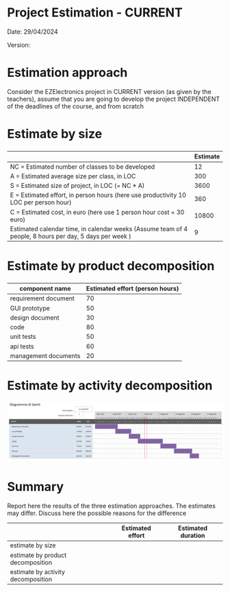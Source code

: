 # Project Estimation - CURRENT
Date: 29/04/2024

Version:


# Estimation approach
Consider the EZElectronics  project in CURRENT version (as given by the teachers), assume that you are going to develop the project INDEPENDENT of the deadlines of the course, and from scratch
# Estimate by size
### 
|             | Estimate                        |             
| ----------- | ------------------------------- |  
| NC =  Estimated number of classes to be developed   |       12                      |             
|  A = Estimated average size per class, in LOC       |        300                    | 
| S = Estimated size of project, in LOC (= NC * A) | 3600 |
| E = Estimated effort, in person hours (here use productivity 10 LOC per person hour)  |     360     |   
| C = Estimated cost, in euro (here use 1 person hour cost = 30 euro) |10800 | 
| Estimated calendar time, in calendar weeks (Assume team of 4 people, 8 hours per day, 5 days per week ) | 9      |               

# Estimate by product decomposition
### 
|         component name    | Estimated effort (person hours)   |             
| ----------- | ------------------------------- | 
|requirement document    |70 | 
| GUI prototype |50|
|design document |30|
|code |80|
| unit tests |50|
| api tests |60|
| management documents  |20|


# Estimate by activity decomposition
### 
![image](diagramma-gantt.png "diagramma di gantt")


# Summary

Report here the results of the three estimation approaches. The  estimates may differ. Discuss here the possible reasons for the difference

|             | Estimated effort                        |   Estimated duration |          
| ----------- | ------------------------------- | ---------------|
| estimate by size ||
| estimate by product decomposition ||
| estimate by activity decomposition ||




